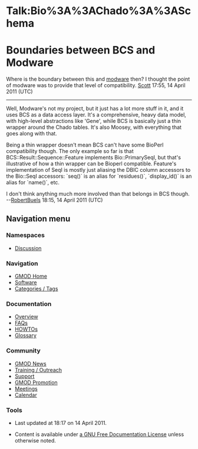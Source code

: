 



<span id="top"></span>




# <span dir="auto">Talk:Bio%3A%3AChado%3A%3ASchema</span>









# <span id="Boundaries_between_BCS_and_Modware" class="mw-headline">Boundaries between BCS and Modware</span>

Where is the boundary between this and [modware](Modware "Modware")
then? I thought the point of modware was to provide that level of
compatibility. [Scott](User%3AScott "User%3AScott") 17:55, 14 April 2011
(UTC)

------------------------------------------------------------------------

Well, Modware's not my project, but it just has a lot more stuff in it,
and it uses BCS as a data access layer. It's a comprehensive, heavy data
model, with high-level abstractions like 'Gene', while BCS is basically
just a thin wrapper around the Chado tables. It's also Moosey, with
everything that goes along with that.

Being a thin wrapper doesn't mean BCS can't have some BioPerl
compatibility though. The only example so far is that
BCS::Result::Sequence::Feature implements Bio::PrimarySeqI, but that's
illustrative of how a thin wrapper can be Bioperl compatible. Feature's
implementation of SeqI is mostly just aliasing the DBIC column accessors
to the Bio::SeqI accessors: \`seq()\` is an alias for \`residues()\`,
\`display_id()\` is an alias for \`name()\`, etc.

I don't think anything much more involved than that belongs in BCS
though. --[RobertBuels](User%3ARobertBuels "User%3ARobertBuels") 18:15, 14
April 2011 (UTC)








## Navigation menu



### Namespaces


- <span id="ca-talk"><a href="Talk:Bio%3A%3AChado%3A%3ASchema" accesskey="t"
  title="Discussion about the content page [t]">Discussion</a></span>





### Navigation



- <span id="n-GMOD-Home">[GMOD Home](Main_Page)</span>
- <span id="n-Software">[Software](GMOD_Components)</span>
- <span id="n-Categories-.2F-Tags">[Categories /
  Tags](Categories)</span>




### Documentation



- <span id="n-Overview">[Overview](Overview)</span>
- <span id="n-FAQs">[FAQs](Category%3AFAQ)</span>
- <span id="n-HOWTOs">[HOWTOs](Category%3AHOWTO)</span>
- <span id="n-Glossary">[Glossary](Glossary)</span>




### Community



- <span id="n-GMOD-News">[GMOD News](GMOD_News)</span>
- <span id="n-Training-.2F-Outreach">[Training /
  Outreach](Training_and_Outreach)</span>
- <span id="n-Support">[Support](Support)</span>
- <span id="n-GMOD-Promotion">[GMOD Promotion](GMOD_Promotion)</span>
- <span id="n-Meetings">[Meetings](Meetings)</span>
- <span id="n-Calendar">[Calendar](Calendar)</span>




### Tools




- <span id="footer-info-lastmod">Last updated at 18:17 on 14 April
  2011.</span>
<!-- - <span id="footer-info-viewcount">8,753 page views.</span> -->
- <span id="footer-info-copyright">Content is available under
  <a href="http://www.gnu.org/licenses/fdl-1.3.html" class="external"
  rel="nofollow">a GNU Free Documentation License</a> unless otherwise
  noted.</span>

<!-- -->



<!-- -->




